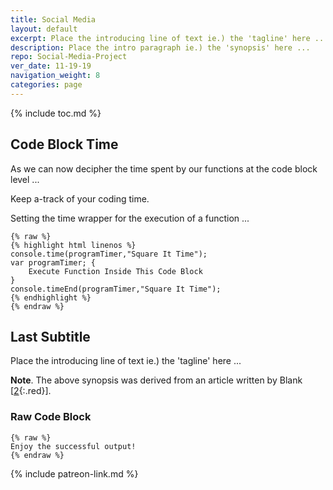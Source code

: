 ```yaml
---
title: Social Media
layout: default
excerpt: Place the introducing line of text ie.) the 'tagline' here ...
description: Place the intro paragraph ie.) the 'synopsis' here ...
repo: Social-Media-Project
ver_date: 11-19-19
navigation_weight: 8
categories: page
---
```

{% include toc.md %}

## Code Block Time

As we can now decipher the time spent by our functions at the code block level ...

Keep a-track of your coding time.

Setting the time wrapper for the execution of a function ...

```liquid
{% raw %}
{% highlight html linenos %}
console.time(programTimer,"Square It Time"); 
var programTimer; {
    Execute Function Inside This Code Block
}
console.timeEnd(programTimer,"Square It Time");
{% endhighlight %}
{% endraw %}
```

## Last Subtitle

Place the introducing line of text ie.) the 'tagline' here ...

**Note**. The above synopsis was derived from an article written by Blank [[2](#BLANK){:.red}].

### Raw Code Block

```liquid
{% raw %}
Enjoy the successful output!
{% endraw %}
```

{% include patreon-link.md %}
